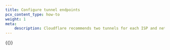 ```yaml
---
title: Configure tunnel endpoints
pcx_content_type: how-to
weight: 1
meta:
    description: Cloudflare recommends two tunnels for each ISP and network location router combination, one per Cloudflare endpoint. Learn how to configure IPsec or GRE tunnels.
---
```


{{<render file="_tunnel-endpoints.md" productFolder="magic-transit" withParameters="`169.254.244.0/20` (this address space is also a [link-local address](https://en.wikipedia.org/wiki/Link-local_address));;Magic WAN;;**Magic WAN** > **Configuration**;;/magic-wan/reference/tunnels/#ipsec-tunnels;;/magic-wan/get-started/configure-static-routes/;;/magic-wan/reference/tunnels/;;/magic-wan/how-to/tunnel-health-checks/;;/magic-wan/reference/tunnel-health-checks/;;/magic-wan/reference/anti-replay-protection/;;tenth variable">}}